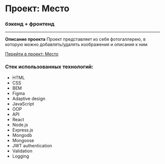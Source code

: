 # Проект: Место

### бэкенд + фронтенд

---

**Описание проекта**
Проект представляет из себя фотогаллерею, в которую можно добавлять/удалять изображения и описания к ним

[Перейти в проект: Место](http://gumlokt.students.nomoreparties.space)

### Стек использованных технологий:

- HTML
- CSS
- BEM
- Figma
- Adaptive design
- JavaScript
- OOP
- API
- React
- Node.js
- Express.js
- Mongodb
- Mongoose
- JWT authentication
- Validation
- Logging
